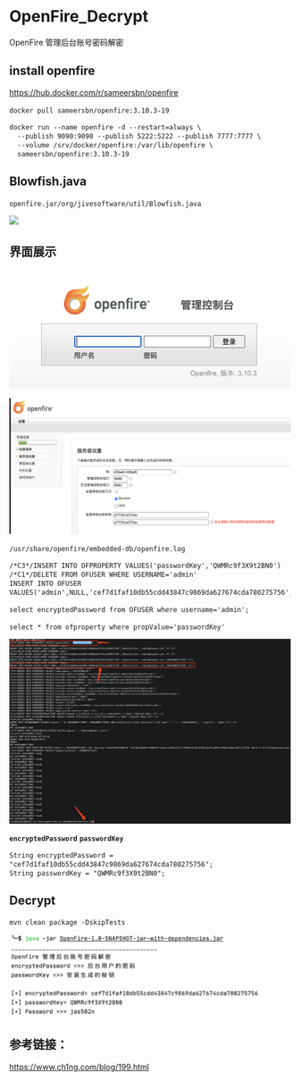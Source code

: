 # OpenFire_Decrypt
OpenFire 管理后台账号密码解密


## install openfire
https://hub.docker.com/r/sameersbn/openfire

`docker pull sameersbn/openfire:3.10.3-19`

```
docker run --name openfire -d --restart=always \
  --publish 9090:9090 --publish 5222:5222 --publish 7777:7777 \
  --volume /srv/docker/openfire:/var/lib/openfire \
  sameersbn/openfire:3.10.3-19
```

## Blowfish.java


`openfire.jar/org/jivesoftware/util/Blowfish.java`

![](./images/Blowfish)

## 界面展示

![](./images/logo.png)

![](./images/install.png)

`/usr/share/openfire/embedded-db/openfire.log`

```
/*C3*/INSERT INTO OFPROPERTY VALUES('passwordKey','QWMRc9f3X9t2BN0')
/*C1*/DELETE FROM OFUSER WHERE USERNAME='admin'
INSERT INTO OFUSER VALUES('admin',NULL,'cef7d1faf10db55cdd43847c9869da627674cda780275756','Administrator','admin@example.com','0','0')
```

`select encryptedPassword from OFUSER where username='admin';`

`select * from ofproperty where propValue='passwordKey' `

![](./images/password.png)


**`encryptedPassword`**  **`passwordKey`**
```
String encryptedPassword = "cef7d1faf10db55cdd43847c9869da627674cda780275756";
String passwordKey = "QWMRc9f3X9t2BN0";
```

## Decrypt

`mvn clean package -DskipTests`

![](./images/decrypt.png)



## 参考链接：

https://www.ch1ng.com/blog/199.html
